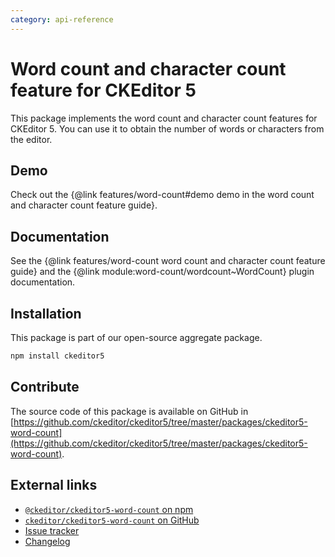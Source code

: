 ```yaml
---
category: api-reference
---
```


# Word count and character count feature for CKEditor&nbsp;5

This package implements the word count and character count features for CKEditor&nbsp;5. You can use it to obtain the number of words or characters from the editor.

## Demo

Check out the {@link features/word-count#demo demo in the word count and character count feature guide}.

## Documentation

See the {@link features/word-count word count and character count feature guide} and the {@link module:word-count/wordcount~WordCount} plugin documentation.

## Installation

This package is part of our open-source aggregate package.

```bash
npm install ckeditor5
```

## Contribute

The source code of this package is available on GitHub in [https://github.com/ckeditor/ckeditor5/tree/master/packages/ckeditor5-word-count](https://github.com/ckeditor/ckeditor5/tree/master/packages/ckeditor5-word-count).

## External links

* [`@ckeditor/ckeditor5-word-count` on npm](https://www.npmjs.com/package/@ckeditor/ckeditor5-word-count)
* [`ckeditor/ckeditor5-word-count` on GitHub](https://github.com/ckeditor/ckeditor5/tree/master/packages/ckeditor5-word-count)
* [Issue tracker](https://github.com/ckeditor/ckeditor5/issues)
* [Changelog](https://github.com/ckeditor/ckeditor5/blob/master/CHANGELOG.md)
